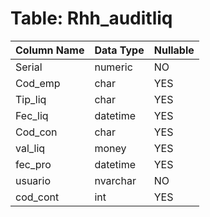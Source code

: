 # Table: Rhh_auditliq

| Column Name | Data Type | Nullable |
|-------------|-----------|----------|
| Serial | numeric | NO |
| Cod_emp | char | YES |
| Tip_liq | char | YES |
| Fec_liq | datetime | YES |
| Cod_con | char | YES |
| val_liq | money | YES |
| fec_pro | datetime | YES |
| usuario | nvarchar | NO |
| cod_cont | int | YES |
